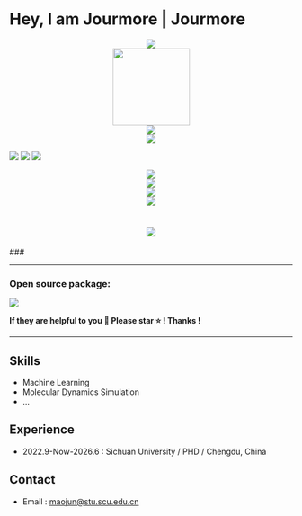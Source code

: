 # Hey, I am Jourmore | Jourmore

<div align="center"> <img src="https://metrics.lecoq.io/jourmore?template=classic&config.timezone=Asia%2FShanghai"> </div>

<div align="center"> <img height="137px" src="https://github-readme-stats.vercel.app/api?username=jourmore&hide_title=true&hide_border=true&show_icons=trueline_height=21&text_color=000&icon_color=000&bg_color=0,ea6161,ffc64d,fffc4d,52fa5a&theme=graywhite" /> </div>

<div align="center"> <img src="https://github-readme-stats.vercel.app/api/top-langs/?username=jourmore&hide_title=true&hide_border=true&layout=compact&langs_count=6&text_color=000&icon_color=fff&bg_color=0,52fa5a,4dfcff,c64dff&theme=graywhite" /> </div>

<div align="center"> <img src="https://github-profile-trophy.vercel.app/?username=jourmore" /> </div>

<span > <img src="https://img.shields.io/badge/-HTML5-E34F26?style=flat-square&logo=html5&logoColor=white" /> <img src="https://img.shields.io/badge/-CSS3-1572B6?style=flat-square&logo=css3" /> <img src="https://img.shields.io/badge/-JavaScript-oringe?style=flat-square&logo=javascript" /> </span>

<div align="center"> <img src="https://visitor-badge.glitch.me/badge?page_id=jourmore" /> </div>

<div align="center"> <img src="https://activity-graph.herokuapp.com/graph?username=jourmore&theme=xcode" /> </div>

<div align="center"> <img src="https://github-readme-streak-stats.herokuapp.com/?user=jourmore" /> </div>

<div align="center"> <img src="https://stats.justsong.cn/api/csdn?id=qq_39607403"> </div>

<h1 align="center"> <a href="https://sunguoqi.com/"> <img src="https://readme-typing-svg.herokuapp.com/?lines=console.log(%22Hello%2C%20World!%22);Good Today!&center=true&size=27"> </a> </h1>
### 

---

### Open source package: 

[![](https://github.com/jourmore)](https://github.com/jourmore)

**If they are helpful to you 🌈 Please star ⭐️ ! Thanks !**

---

## Skills
- Machine Learning 
- Molecular Dynamics Simulation
- ...

## Experience
- 2022.9-Now-2026.6 : Sichuan University /  PHD / Chengdu, China

## Contact
-  Email : maojun@stu.scu.edu.cn
